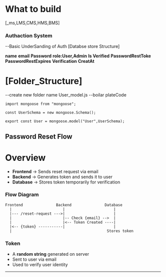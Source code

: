 # What to build

[_ms,LMS,CMS,HMS,BMS]

### Authaction System
--Basic UnderSanding of Auth [Databse store Structure]

**name**
**email**
**Password**
**role:User,Admin**
**Is Verified**
**PasswordRestToke**
**PasswordRestExpires**
**Verification**
**CreatAt**
# [Folder_Structure]
--create new folder name User_model.js 
--boilar plateCode 
<!-- if you build other Schema then smilple change the name like [UserSchema : for User, CarSchema:for car, BookSchema:for book] -->
```
import mongoose from "mongoose";

const UserSchema = new mongoose.Schema();

export const User = mongoose.model("User",UserSchema);

```
## Password Reset Flow
# Overview

- **Frontend** → Sends reset request via email
- **Backend** → Generates token and sends it to user
- **Database** → Stores token temporarily for verification

### Flow Diagram

```text
Frontend               Backend               Database
  |                       |                      |
  |--- /reset-request --->|                      |
  |                       |-- Check {email} -->  |
  |                       |<-- Token Created ----|
  |<-- {token} -----------|                      |
  |                                           Stores token
```

### Token

- A **random string** generated on server
- Sent to user via email
- Used to verify user identity

---